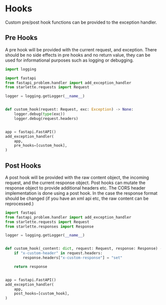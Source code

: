 # Hooks

Custom pre/post hook functions can be provided to the exception handler.

## Pre Hooks

A pre hook will be provided with the current request, and exception. There
should be no side effects in pre hooks and no return value, they can be used
for informational purposes such as logging or debugging.

```python
import logging

import fastapi
from fastapi_problem.handler import add_exception_handler
from starlette.requests import Request

logger = logging.getLogger(__name__)


def custom_hook(request: Request, exc: Exception) -> None:
    logger.debug(type(exc))
    logger.debug(request.headers)


app = fastapi.FastAPI()
add_exception_handler(
    app,
    pre_hooks=[custom_hook],
)
```

## Post Hooks

A post hook will be provided with the raw content object, the incoming request,
and the current response object. Post hooks can mutate the response object to
provide additional headers etc. The CORS header implementation is done using a
post hook. In the case the response format should be changed (if you have an
xml api etc, the raw content can be reprocessed.)

```python
import fastapi
from fastapi_problem.handler import add_exception_handler
from starlette.requests import Request
from starlette.responses import Response

logger = logging.getLogger(__name__)


def custom_hook(_content: dict, request: Request, response: Response) -> Response:
    if "x-custom-header" in request.headers:
        response.headers["x-custom-response"] = "set"

    return response


app = fastapi.FastAPI()
add_exception_handler(
    app,
    post_hooks=[custom_hook],
)
```
